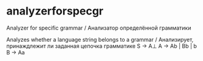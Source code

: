 # analyzerforspecgr
Analyzer for specific grammar / Анализатор определённой грамматики


Analyzes whether a language string belongs to a grammar / Анализирует, принаждлежит ли заданная цепочка грамматике
S -> A⊥ 
A -> Ab | Bb | b 
B -> Aa

